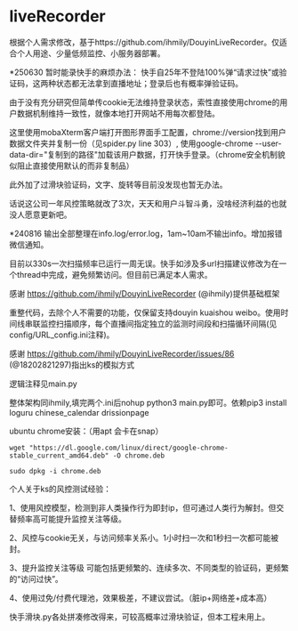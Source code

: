 # liveRecorder
根据个人需求修改，基于https://github.com/ihmily/DouyinLiveRecorder。仅适合个人用途、少量低频监控、小服务器部署。

*250630
暂时能录快手的麻烦办法：
快手自25年不登陆100%弹“请求过快”或验证码，这两种状态都无法拿到直播地址；登录后也有概率弹验证码。

由于没有充分研究但简单传cookie无法维持登录状态，索性直接使用chrome的用户数据机制维持一致性，就像本地打开网站不用每次都登陆。

这里使用mobaXterm客户端打开图形界面手工配置，chrome://version找到用户数据文件夹并复制一份（见spider.py line 303）,
使用google-chrome --user-data-dir="复制到的路径"加载该用户数据，打开快手登录。（chrome安全机制貌似阻止直接使用默认的而非复制品）

此外加了过滑块验证码，文字、旋转等目前没发现也暂无办法。

话说这公司一年风控策略就改了3次，天天和用户斗智斗勇，没啥经济利益的也就没人愿意更新吧。

*240816 
输出全部整理在info.log/error.log，1am~10am不输出info。增加报错微信通知。

目前以330s一次扫描频率已运行一周无误。快手如涉及多url扫描建议修改为在一个thread中完成，避免频繁访问。但目前已满足本人需求。

感谢 https://github.com/ihmily/DouyinLiveRecorder (@ihmily)提供基础框架

重整代码，去除个人不需要的功能，仅保留支持douyin kuaishou weibo。使用时间线串联监控扫描顺序，每个直播间指定独立的监测时间段和扫描循环间隔(见config/URL_config.ini注释)。

感谢 https://github.com/ihmily/DouyinLiveRecorder/issues/86 (@18202821297)指出ks的模拟方式


逻辑注释见main.py

整体架构同ihmily,填完两个.ini后nohup python3 main.py即可。依赖pip3 install loguru chinese_calendar drissionpage

ubuntu chrome安装：（用apt 会卡在snap）

`wget "https://dl.google.com/linux/direct/google-chrome-stable_current_amd64.deb" -O chrome.deb`

`sudo dpkg -i chrome.deb`

个人关于ks的风控测试经验：

1、使用风控模型，检测到非人类操作行为即封ip，但可通过人类行为解封。但交替频率高可能提升监控关注等级。

2、风控与cookie无关，与访问频率关系小。1小时扫一次和1秒扫一次都可能被封。

3、提升监控关注等级 可能包括更频繁的、连续多次、不同类型的验证码，更频繁的“访问过快”。

4、使用过免/付费代理池，效果极差，不建议尝试。（脏ip+网络差+成本高）

快手滑块.py各处拼凑修改得来，可较高概率过滑块验证，但本工程未用上。
